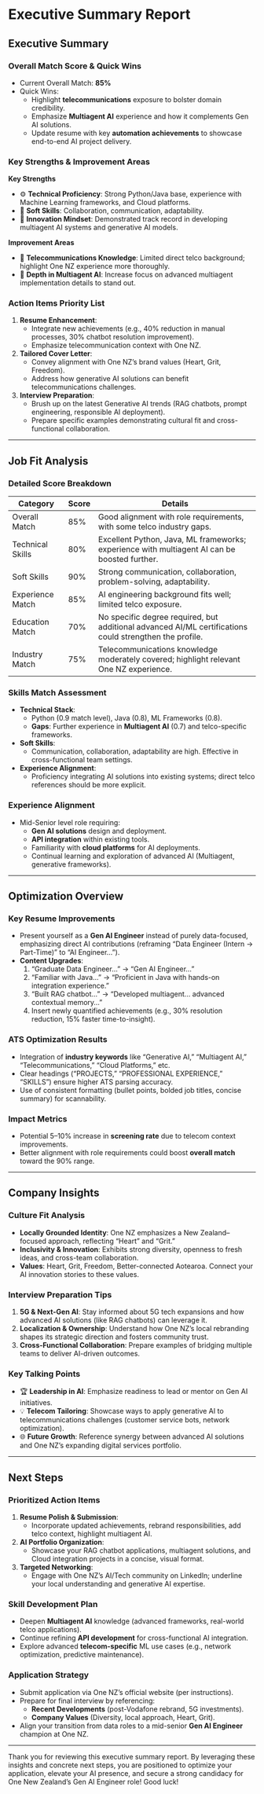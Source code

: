 # Executive Summary Report

## Executive Summary

### Overall Match Score & Quick Wins
- Current Overall Match: **85%**  
- Quick Wins:  
  - Highlight **telecommunications** exposure to bolster domain credibility.  
  - Emphasize **Multiagent AI** experience and how it complements Gen AI solutions.  
  - Update resume with key **automation achievements** to showcase end-to-end AI project delivery.  

### Key Strengths & Improvement Areas
**Key Strengths**  
- ⚙️ **Technical Proficiency**: Strong Python/Java base, experience with Machine Learning frameworks, and Cloud platforms.  
- 💬 **Soft Skills**: Collaboration, communication, adaptability.  
- 🚀 **Innovation Mindset**: Demonstrated track record in developing multiagent AI systems and generative AI models.  

**Improvement Areas**  
- 📡 **Telecommunications Knowledge**: Limited direct telco background; highlight One NZ experience more thoroughly.  
- 🤖 **Depth in Multiagent AI**: Increase focus on advanced multiagent implementation details to stand out.  

### Action Items Priority List
1. **Resume Enhancement**:  
   - Integrate new achievements (e.g., 40% reduction in manual processes, 30% chatbot resolution improvement).  
   - Emphasize telecommunication context with One NZ.  
2. **Tailored Cover Letter**:  
   - Convey alignment with One NZ’s brand values (Heart, Grit, Freedom).  
   - Address how generative AI solutions can benefit telecommunications challenges.  
3. **Interview Preparation**:  
   - Brush up on the latest Generative AI trends (RAG chatbots, prompt engineering, responsible AI deployment).  
   - Prepare specific examples demonstrating cultural fit and cross-functional collaboration.  

---

## Job Fit Analysis

### Detailed Score Breakdown
| Category                | Score | Details                                                                                                        |
|-------------------------|-------|-----------------------------------------------------------------------------------------------------------------|
| Overall Match           | 85%   | Good alignment with role requirements, with some telco industry gaps.                                          |
| Technical Skills        | 80%   | Excellent Python, Java, ML frameworks; experience with multiagent AI can be boosted further.                    |
| Soft Skills             | 90%   | Strong communication, collaboration, problem-solving, adaptability.                                            |
| Experience Match        | 85%   | AI engineering background fits well; limited telco exposure.                                                   |
| Education Match         | 70%   | No specific degree required, but additional advanced AI/ML certifications could strengthen the profile.         |
| Industry Match          | 75%   | Telecommunications knowledge moderately covered; highlight relevant One NZ experience.                          |

### Skills Match Assessment
- **Technical Stack**:  
  - Python (0.9 match level), Java (0.8), ML Frameworks (0.8).  
  - **Gaps**: Further experience in **Multiagent AI** (0.7) and telco-specific frameworks.  
- **Soft Skills**:  
  - Communication, collaboration, adaptability are high. Effective in cross-functional team settings.  
- **Experience Alignment**:  
  - Proficiency integrating AI solutions into existing systems; direct telco references should be more explicit.  

### Experience Alignment
- Mid-Senior level role requiring:  
  - **Gen AI solutions** design and deployment.  
  - **API integration** within existing tools.  
  - Familiarity with **cloud platforms** for AI deployments.  
  - Continual learning and exploration of advanced AI (Multiagent, generative frameworks).

---

## Optimization Overview

### Key Resume Improvements
- Present yourself as a **Gen AI Engineer** instead of purely data-focused, emphasizing direct AI contributions (reframing “Data Engineer (Intern → Part-Time)” to “AI Engineer…”).  
- **Content Upgrades**:  
  1. “Graduate Data Engineer…” → “Gen AI Engineer…”  
  2. “Familiar with Java…” → “Proficient in Java with hands-on integration experience.”  
  3. “Built RAG chatbot…” → “Developed multiagent… advanced contextual memory…”  
  4. Insert newly quantified achievements (e.g., 30% resolution reduction, 15% faster time-to-insight).  

### ATS Optimization Results
- Integration of **industry keywords** like “Generative AI,” “Multiagent AI,” “Telecommunications,” “Cloud Platforms,” etc.  
- Clear headings (“PROJECTS,” “PROFESSIONAL EXPERIENCE,” “SKILLS”) ensure higher ATS parsing accuracy.  
- Use of consistent formatting (bullet points, bolded job titles, concise summary) for scannability.  

### Impact Metrics
- Potential 5–10% increase in **screening rate** due to telecom context improvements.  
- Better alignment with role requirements could boost **overall match** toward the 90% range.

---

## Company Insights

### Culture Fit Analysis
- **Locally Grounded Identity**: One NZ emphasizes a New Zealand–focused approach, reflecting “Heart” and “Grit.”  
- **Inclusivity & Innovation**: Exhibits strong diversity, openness to fresh ideas, and cross-team collaboration.  
- **Values**: Heart, Grit, Freedom, Better-connected Aotearoa. Connect your AI innovation stories to these values.

### Interview Preparation Tips
1. **5G & Next-Gen AI**: Stay informed about 5G tech expansions and how advanced AI solutions (like RAG chatbots) can leverage it.  
2. **Localization & Ownership**: Understand how One NZ’s local rebranding shapes its strategic direction and fosters community trust.  
3. **Cross-Functional Collaboration**: Prepare examples of bridging multiple teams to deliver AI-driven outcomes.  

### Key Talking Points
- 🏆 **Leadership in AI**: Emphasize readiness to lead or mentor on Gen AI initiatives.  
- 💡 **Telecom Tailoring**: Showcase ways to apply generative AI to telecommunications challenges (customer service bots, network optimization).  
- 🌐 **Future Growth**: Reference synergy between advanced AI solutions and One NZ’s expanding digital services portfolio.

---

## Next Steps

### Prioritized Action Items
1. **Resume Polish & Submission**:  
   - Incorporate updated achievements, rebrand responsibilities, add telco context, highlight multiagent AI.  
2. **AI Portfolio Organization**:  
   - Showcase your RAG chatbot applications, multiagent solutions, and Cloud integration projects in a concise, visual format.  
3. **Targeted Networking**:  
   - Engage with One NZ’s AI/Tech community on LinkedIn; underline your local understanding and generative AI expertise.

### Skill Development Plan
- Deepen **Multiagent AI** knowledge (advanced frameworks, real-world telco applications).  
- Continue refining **API development** for cross-functional AI integration.  
- Explore advanced **telecom-specific** ML use cases (e.g., network optimization, predictive maintenance).

### Application Strategy
- Submit application via One NZ’s official website (per instructions).  
- Prepare for final interview by referencing:  
  - **Recent Developments** (post-Vodafone rebrand, 5G investments).  
  - **Company Values** (Diversity, local approach, Heart, Grit).  
- Align your transition from data roles to a mid-senior **Gen AI Engineer** champion at One NZ.

---

Thank you for reviewing this executive summary report. By leveraging these insights and concrete next steps, you are positioned to optimize your application, elevate your AI presence, and secure a strong candidacy for One New Zealand’s Gen AI Engineer role! Good luck!